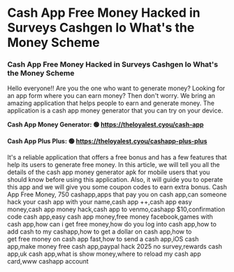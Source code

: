 # Cash App Free Money Hacked in Surveys Cashgen Io What's the Money Scheme

### Cash App Free Money Hacked in Surveys Cashgen Io What's the Money Scheme

Hello everyone!! Are you the one who want to generate money? Looking for an app form where you can earn money? Then don't worry. We bring an amazing application that helps people to earn and generate money. The application is a cash app money generator that you can try on your device.

<strong>Cash App Money Generator: 🟢 https://theloyalest.cyou/cash-app</strong>

<strong>Cash App Plus Plus: 🟢 https://theloyalest.cyou/cashapp-plus-plus</strong>

It's a reliable application that offers a free bonus and has a few features that help its users to generate free money. In this article, we will tell you all the details of the cash app money generator apk for mobile users that you should know before using this application. Also, it will guide you to operate this app and we will give you some coupon codes to earn extra bonus. Cash App Free Money, 750 cashapp,apps that pay you on cash app,can someone hack your cash app with your name,cash app ++,cash app easy money,cash app money hack,cash app to venmo,cashapp $10,confirmation code cash app,easy cash app money,free money facebook,games with cash app,how can i get free money,how do you log into cash app,how to add cash to my cashapp,how to get a dollar on cash app,how to get free money on cash app fast,how to send a cash app,iOS cash app,make money free cash app,paypal hack 2025 no survey,rewards cash app,uk cash app,what is show money,where to reload my cash app card,www cashapp account
